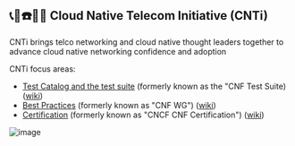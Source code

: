 ## 📞📱☎️📡🌐 Cloud Native Telecom Initiative (CNTi)

<!--

**Here are some ideas to get you started:**

🙋‍♀️ A short introduction - what is your organization all about?
🌈 Contribution guidelines - how can the community get involved?
👩‍💻 Useful resources - where can the community find your docs? Is there anything else the community should know?
🍿 Fun facts - what does your team eat for breakfast?
🧙 Remember, you can do mighty things with the power of [Markdown](https://docs.github.com/github/writing-on-github/getting-started-with-writing-and-formatting-on-github/basic-writing-and-formatting-syntax)
-->

CNTi brings telco networking and cloud native thought leaders together to advance cloud native networking confidence and adoption

CNTi focus areas:
- [Test Catalog and the test suite](https://github.com/cnti-testcatalog/testsuite) (formerly known as the "CNF Test Suite) ([wiki](https://wiki.lfnetworking.org/display/LN/Test+Catalog))
- [Best Practices](bestpractices/) (formerly known as "CNF WG") ([wiki](https://wiki.lfnetworking.org/display/LN/Best+Practices))
- [Certification](certification/) (formerly known as "CNCF CNF Certification") ([wiki](https://wiki.lfnetworking.org/display/LN/Certification))


![image](https://github.com/lfn-cnti/.github/assets/26697/ebda7a76-b3e9-431f-9cf8-6612476c4407)


